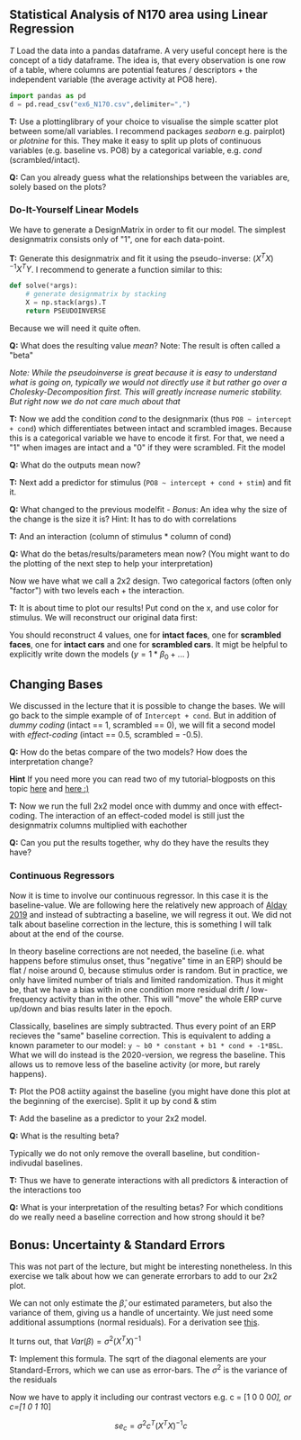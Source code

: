 ## Statistical Analysis of N170 area using Linear Regression
*T* Load the data into a pandas dataframe. A very useful concept here is the concept of a tidy dataframe. The idea is, that every observation is one row of a table, where columns are potential features / descriptors + the independent variable (the average activity at PO8 here).

```python
import pandas as pd
d = pd.read_csv("ex6_N170.csv",delimiter=",")
```
**T:** Use a plottinglibrary of your choice to visualise the simple scatter plot between some/all variables. I recommend packages *seaborn* e.g. pairplot) or *plotnine* for this. They make it easy to split up plots of continuous variables (e.g. baseline vs. PO8) by a categorical variable, e.g. *cond* (scrambled/intact).

**Q:** Can you already guess what the relationships between the variables are, solely based on the plots?


### Do-It-Yourself Linear Models
We have to generate a DesignMatrix in order to fit our model. The simplest designmatrix consists only of "1", one for each data-point.

**T:** Generate this designmatrix and fit it using the pseudo-inverse: $(X^TX)^{-1}X^TY$. I recommend to generate a function similar to this:
```python
def solve(*args):
    # generate designmatrix by stacking
    X = np.stack(args).T
    return PSEUDOINVERSE
```
Because we will need it quite often.

**Q:** What does the resulting value *mean*? Note: The result is often called a "beta"

*Note: While the pseudoinverse is great because it is easy to understand what is going on, typically we would not directly use it but rather go over a Cholesky-Decomposition first. This will greatly increase numeric stability. But right now we do not care much about that*


**T:** Now we add the condition *cond* to the designmarix (thus `PO8 ~ intercept + cond`) which differentiates between intact and scrambled images. Because this is a categorical variable we have to encode it first. For that, we need a "1" when images are intact and a "0" if they were scrambled. Fit the model

**Q:** What do the outputs mean now?

**T:** Next add a predictor for stimulus (`PO8 ~ intercept + cond + stim`) and fit it.

**Q:** What changed to the previous modelfit - *Bonus*: An idea why the size of the change is the size it is? Hint: It has to do with correlations


**T:** And an interaction (column of stimulus * column of cond)

**Q:** What do the betas/results/parameters mean now? (You might want to do the plotting of the next step to help your interpretation)


Now we have what we call a 2x2 design. Two categorical factors (often only "factor") with two levels each + the interaction. 

**T:** It is about time to plot our results! Put cond on the x, and use color for stimulus. We will reconstruct our original data first:

You should reconstruct 4 values, one for **intact faces**, one for **scrambled faces**, one for **intact cars** and one for **scrambled cars**. It migt be helpful to explicitly write down the models ($y  = 1*\beta_0 + ...$ )


## Changing Bases
We discussed in the lecture that it is possible to change the bases. We will go back to the simple example of of `Intercept + cond`. But in addition of *dummy coding* (intact == 1, scrambled == 0), we will fit a second model with *effect-coding* (intact == 0.5, scrambled = -0.5). 

**Q:** How do the betas compare of the two models? How does the interpretation change?

**Hint** If you need more you can read two of my tutorial-blogposts on this topic  [here](https://benediktehinger.de/blog/science/dummy-coding-and-effects-coding/) and [here :)](https://benediktehinger.de/blog/science/interaction-and-effect-sum-coding/) 


**T:** Now we run the full 2x2 model once with dummy and once with effect-coding. The interaction of an effect-coded model is still just the designmatrix columns multiplied with eachother

**Q:** Can you put the results together, why do they have the results they have?




### Continuous Regressors

Now it is time to involve our continuous regressor. In this case it is the baseline-value. We are following here the relatively new approach of [Alday 2019](https://onlinelibrary.wiley.com/doi/full/10.1111/psyp.13451) and instead of subtracting a baseline, we will regress it out. We did not talk about baseline correction in the lecture, this is something I will talk about at the end of the course.

In theory baseline corrections are not needed, the baseline (i.e. what happens before stimulus onset, thus "negative" time in an ERP) should be flat / noise around 0, because stimulus order is random. But in practice, we only have limited number of trials and limited randomization. Thus it might be, that we have a bias with in one condition more residual drift / low-frequency activity than in the other. This will "move" the whole ERP curve up/down and bias results later in the epoch.

Classically, baselines are simply subtracted. Thus every point of an ERP recieves the "same" baseline correction. This is equivalent to adding a known parameter to our model: `y ~ b0 * constant + b1 * cond + -1*BSL`. What we will do instead is the 2020-version, we regress the baseline. This allows us to remove less of the baseline activity (or more, but rarely happens).

**T:** Plot the PO8 actiity against the baseline (you might have done this plot at the beginning of the exercise). Split it up by cond & stim



**T:** Add the baseline as a predictor to your 2x2 model. 

**Q:** What is the resulting beta?


Typically we do not only remove the overall baseline, but condition-indivudal baselines. 

**T:** Thus we have to generate interactions with all predictors & interaction of the interactions too

**Q:** What is your interpretation of the resulting betas? For which conditions do we really need a baseline correction and how strong should it be?



## Bonus: Uncertainty & Standard Errors
This was not part of the lecture, but might be interesting nonetheless. In this exercise we talk about how we can generate errorbars to add to our 2x2 plot.

We can not only estimate the $\hat{\beta}$, our estimated parameters, but also the variance of them, giving us a handle of uncertainty. We just need some additional assumptions (normal residuals). For a derivation see [this](https://stats.stackexchange.com/questions/390836/standard-error-and-confidence-interval-for-multiple-linear-regression-in-matrix). 

It turns out, that $Var(\beta) = \sigma^2 (X^TX)^{-1}$

**T:** Implement this formula. The sqrt of the diagonal elements are your Standard-Errors, which we can use as error-bars. The $\sigma^2$ is the variance of the residuals


Now we have to apply it including our contrast vectors e.g. c = [1 0 0 0*0], or c=[1 0 1 1*0]

$$se_c = \sigma^2 c^T (X^TX)^{-1} c$$

